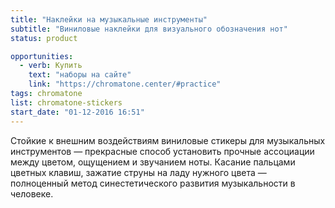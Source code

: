```yaml
---
title: "Наклейки на музыкальные инструменты"
subtitle: "Виниловые наклейки для визуального обозначения нот"
status: product

opportunities:
  - verb: Купить
    text: "наборы на сайте"
    link: "https://chromatone.center/#practice"
tags: chromatone
list: chromatone-stickers
start_date: "01-12-2016 16:51"
---
```


Стойкие к внешним воздействиям виниловые стикеры для музыкальных инструментов — прекрасные способ установить прочные ассоциации между цветом, ощущением и звучанием ноты. Касание пальцами цветных клавиш, зажатие струны на ладу нужного цвета — полноценный метод синестетического развития музыкальности в человеке.
